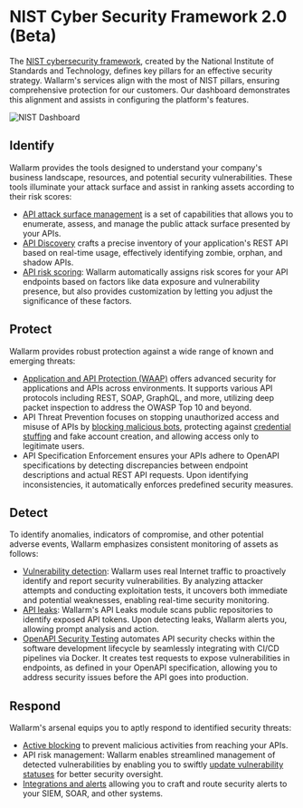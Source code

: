 # NIST Cyber Security Framework 2.0 (Beta)

The [NIST cybersecurity framework](https://www.nist.gov/cyberframework), created by the National Institute of Standards and Technology, defines key pillars for an effective security strategy. Wallarm's services align with the most of NIST pillars, ensuring comprehensive protection for our customers. Our dashboard demonstrates this alignment and assists in configuring the platform's features.

![NIST Dashboard](../../images/user-guides/dashboard/nist-csf-2-dash.png)

## Identify

Wallarm provides the tools designed to understand your company's business landscape, resources, and potential security vulnerabilities. These tools illuminate your attack surface and assist in ranking assets according to their risk scores:

* [API attack surface management](../../about-wallarm/attack-surface.md) is a set of capabilities that allows you to enumerate, assess, and manage the public attack surface presented by your APIs.
* [API Discovery](../../api-discovery/overview.md) crafts a precise inventory of your application's REST API based on real-time usage, effectively identifying zombie, orphan, and shadow APIs.
* [API risk scoring](../../api-discovery/risk-score.md): Wallarm automatically assigns risk scores for your API endpoints based on factors like data exposure and vulnerability presence, but also provides customization by letting you adjust the significance of these factors.

## Protect

Wallarm provides robust protection against a wide range of known and emerging threats:

* [Application and API Protection (WAAP)](../../about-wallarm/waap-overview.md) offers advanced security for applications and APIs across environments. It supports various API protocols including REST, SOAP, GraphQL, and more, utilizing deep packet inspection to address the OWASP Top 10 and beyond.
* API Threat Prevention focuses on stopping unauthorized access and misuse of APIs by [blocking malicious bots](../../about-wallarm/api-abuse-prevention.md), protecting against [credential stuffing](../../about-wallarm/credential-stuffing.md) and fake account creation, and allowing access only to legitimate users.
* API Specification Enforcement ensures your APIs adhere to OpenAPI specifications by detecting discrepancies between endpoint descriptions and actual REST API requests. Upon identifying inconsistencies, it automatically enforces predefined security measures.

## Detect

To identify anomalies, indicators of compromise, and other potential adverse events, Wallarm emphasizes consistent monitoring of assets as follows:

* [Vulnerability detection](../../about-wallarm/detecting-vulnerabilities.md): Wallarm uses real Internet traffic to proactively identify and report security vulnerabilities. By analyzing attacker attempts and conducting exploitation tests, it uncovers both immediate and potential weaknesses, enabling real-time security monitoring.
* [API leaks](../../about-wallarm/api-leaks.md): Wallarm's API Leaks module scans public repositories to identify exposed API tokens. Upon detecting leaks, Wallarm alerts you, allowing prompt analysis and action.
* [OpenAPI Security Testing](../../fast/openapi-security-testing.md) automates API security checks within the software development lifecycle by seamlessly integrating with CI/CD pipelines via Docker. It creates test requests to expose vulnerabilities in endpoints, as defined in your OpenAPI specification, allowing you to address security issues before the API goes into production.

## Respond

Wallarm's arsenal equips you to aptly respond to identified security threats:

* [Active blocking](../../admin-en/configure-wallarm-mode.md) to prevent malicious activities from reaching your APIs.
* API risk management: Wallarm enables streamlined management of detected vulnerabilities by enabling you to swiftly [update vulnerability statuses](../vulnerabilities.md#vulnerability-lifecycle) for better security oversight.
* [Integrations and alerts](../settings/integrations/integrations-intro.md) allowing you to craft and route security alerts to your SIEM, SOAR, and other systems.
